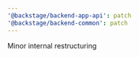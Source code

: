 ```yaml
---
'@backstage/backend-app-api': patch
'@backstage/backend-common': patch
---
```


Minor internal restructuring
